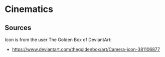 
# Cinematics

## Sources

Icon is from the user The Golden Box of DeviantArt: 
 - https://www.deviantart.com/thegoldenbox/art/Camera-icon-381106877